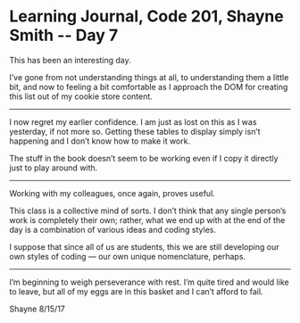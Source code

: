 # Learning Journal, Code 201, Shayne Smith -- Day 7

This has been an interesting day.

I’ve gone from not understanding things at all, to understanding them a little bit, and now to feeling a bit comfortable as I approach the DOM for creating this list out of my cookie store content.

---

I now regret my earlier confidence. I am just as lost on this as I was yesterday, if not more so. Getting these tables to display simply isn’t happening and I don’t know how to make it work.

The stuff in the book doesn’t seem to be working even if I copy it directly just to play around with.

---

Working with my colleagues, once again, proves useful.

This class is a collective mind of sorts. I don’t think that any single person’s work is completely their own; rather, what we end up with at the end of the day is a combination of various ideas and coding styles.

I suppose that since all of us are students, this we are still developing our own styles of coding — our own unique nomenclature, perhaps.

---

I’m beginning to weigh perseverance with rest. I’m quite tired and would like to leave, but all of my eggs are in this basket and I can’t afford to fail.

Shayne
8/15/17
